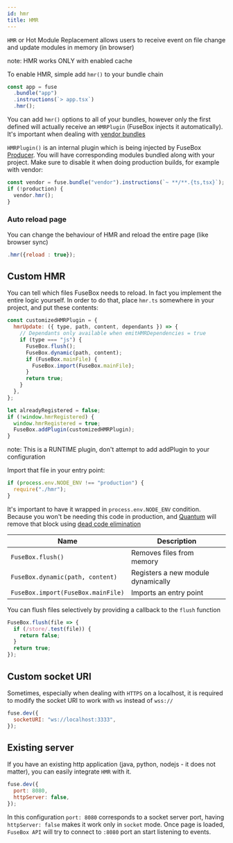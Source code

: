 ```yaml
---
id: hmr
title: HMR
---
```


`HMR` or Hot Module Replacement allows users to receive event on file change and
update modules in memory (in browser)

note: HMR works ONLY with enabled cache

To enable HMR, simple add `hmr()` to your bundle chain

```js
const app = fuse
  .bundle("app")
  .instructions(`> app.tsx`)
  .hmr();
```

You can add `hmr()` options to all of your bundles, however only the first
defined will actually receive an `HMRPlugin` (FuseBox injects it automatically).
It's important when dealing with [vendor bundles](/page/bundle#creating-vendors)

`HMRPlugin()` is an internal plugin which is being injected by FuseBox
[Producer](/page/bundle#producer). You will have corresponding modules bundled
along with your project. Make sure to disable it when doing production builds,
for example with vendor:

```js
const vendor = fuse.bundle("vendor").instructions(`~ **/**.{ts,tsx}`);
if (!production) {
  vendor.hmr();
}
```

### Auto reload page

You can change the behaviour of HMR and reload the entire page (like browser
sync)

```js
.hmr({reload : true});
```

## Custom HMR

You can tell which files FuseBox needs to reload. In fact you implement the
entire logic yourself. In order to do that, place `hmr.ts` somewhere in your
project, and put these contents:

```js
const customizedHMRPlugin = {
  hmrUpdate: ({ type, path, content, dependants }) => {
    // Dependants only available when emitHMRDependencies = true
    if (type === "js") {
      FuseBox.flush();
      FuseBox.dynamic(path, content);
      if (FuseBox.mainFile) {
        FuseBox.import(FuseBox.mainFile);
      }
      return true;
    }
  },
};

let alreadyRegistered = false;
if (!window.hmrRegistered) {
  window.hmrRegistered = true;
  FuseBox.addPlugin(customizedHMRPlugin);
}
```

note: This is a RUNTIME plugin, don't attempt to add addPlugin to your
configuration

Import that file in your entry point:

```js
if (process.env.NODE_ENV !== "production") {
  require("./hmr");
}
```

It's important to have it wrapped in `process.env.NODE_ENV` condition. Because
you won't be needing this code in production, and [Quantum](/page/quantum) will
remove that block using
[dead code elimination](/page/quantum#dead-code-elimination)

| Name                               | Description                        |
| ---------------------------------- | ---------------------------------- |
| `FuseBox.flush()`                  | Removes files from memory          |
| `FuseBox.dynamic(path, content)`   | Registers a new module dynamically |
| `FuseBox.import(FuseBox.mainFile)` | Imports an entry point             |

You can flush files selectively by providing a callback to the `flush` function

```js
FuseBox.flush(file => {
  if (/store/.test(file)) {
    return false;
  }
  return true;
});
```

## Custom socket URI

Sometimes, especially when dealing with `HTTPS` on a localhost, it is required
to modify the socket URI to work with `ws` instead of `wss://`

```js
fuse.dev({
  socketURI: "ws://localhost:3333",
});
```

## Existing server

If you have an existing http application (java, python, nodejs - it does not
matter), you can easily integrate `HMR` with it.

```js
fuse.dev({
  port: 8080,
  httpServer: false,
});
```

In this configuration `port: 8080` corresponds to a socket server port, having
`httpServer: false` makes it work only in `socket` mode. Once page is loaded,
`FuseBox API` will try to connect to `:8080` port an start listening to events.
